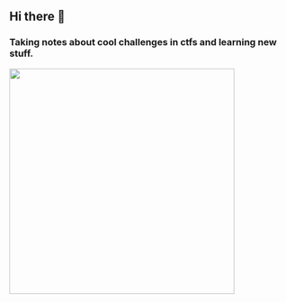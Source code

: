 ## Hi there 👋

### Taking notes about cool challenges in ctfs and learning new stuff.

  <img align="left" width="400" src="http://uploads.disquscdn.com/images/b92b3b9c5f8886cf358a0e700dab6054f37bbc5868900f17160aa41677cbc9fe.gif">
